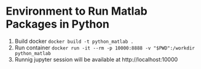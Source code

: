 # Environment to Run Matlab Packages in Python

1. Build docker `docker build -t python_matlab .`
2. Run container `docker run -it --rm -p 10000:8888 -v "$PWD":/workdir python_matlab`
3. Runnig jupyter session will be available at http://localhost:10000
